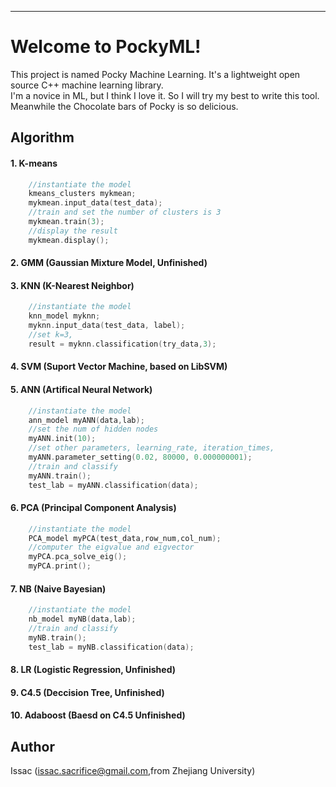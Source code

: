 ----------
Welcome to PockyML!
===================

This project is named Pocky Machine Learning. It's a lightweight open source C++ machine learning library.  
I'm a novice in ML, but I think I love it. So I will try my best to write this tool. Meanwhile the Chocolate bars of Pocky is so delicious.


Algorithm 
---------

#### 1.  K-means
```c++
	//instantiate the model
	kmeans_clusters mykmean;
	mykmean.input_data(test_data);
	//train and set the number of clusters is 3
	mykmean.train(3);
	//display the result
	mykmean.display();
```

#### 2.  GMM (Gaussian Mixture Model, Unfinished)
#### 3.  KNN (K-Nearest Neighbor)
```c++
	//instantiate the model
	knn_model myknn;
	myknn.input_data(test_data, label);
	//set k=3,
	result = myknn.classification(try_data,3);
```

#### 4.  SVM (Suport Vector Machine, based on LibSVM)
#### 5.  ANN (Artifical Neural Network)

```c++
	//instantiate the model
	ann_model myANN(data,lab);
	//set the num of hidden nodes
	myANN.init(10);
	//set other parameters, learning_rate, iteration_times, 
	myANN.parameter_setting(0.02, 80000, 0.000000001);
	//train and classify
	myANN.train();
	test_lab = myANN.classification(data);
```

#### 6.  PCA (Principal Component Analysis)

```c++
	//instantiate the model
	PCA_model myPCA(test_data,row_num,col_num);
	//computer the eigvalue and eigvector
	myPCA.pca_solve_eig();
	myPCA.print();
```

#### 7.  NB (Naive Bayesian)

```c++
	//instantiate the model
	nb_model myNB(data,lab);
	//train and classify
	myNB.train();
	test_lab = myNB.classification(data);
```

#### 8.  LR (Logistic Regression, Unfinished)
#### 9.  C4.5 (Deccision Tree, Unfinished)
#### 10. Adaboost (Baesd on C4.5 Unfinished)


Author 
------

Issac (issac.sacrifice@gmail.com,from Zhejiang University)
